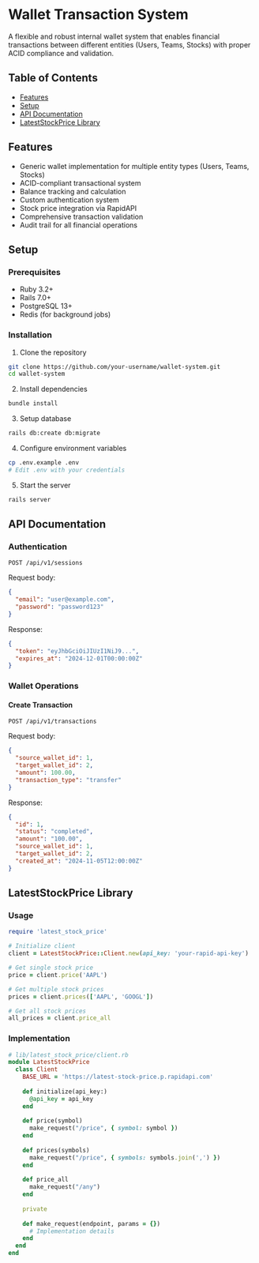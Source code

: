 # Wallet Transaction System

A flexible and robust internal wallet system that enables financial transactions between different entities (Users, Teams, Stocks) with proper ACID compliance and validation.

## Table of Contents
- [Features](#features)
- [Setup](#setup)
- [API Documentation](#api-documentation)
- [LatestStockPrice Library](#lateststockprice-library)

## Features

- Generic wallet implementation for multiple entity types (Users, Teams, Stocks)
- ACID-compliant transactional system
- Balance tracking and calculation
- Custom authentication system
- Stock price integration via RapidAPI
- Comprehensive transaction validation
- Audit trail for all financial operations

## Setup

### Prerequisites
- Ruby 3.2+
- Rails 7.0+
- PostgreSQL 13+
- Redis (for background jobs)

### Installation

1. Clone the repository
```bash
git clone https://github.com/your-username/wallet-system.git
cd wallet-system
```

2. Install dependencies
```bash
bundle install
```

3. Setup database
```bash
rails db:create db:migrate
```

4. Configure environment variables
```bash
cp .env.example .env
# Edit .env with your credentials
```

5. Start the server
```bash
rails server
```

## API Documentation

### Authentication

```
POST /api/v1/sessions
```

Request body:
```json
{
  "email": "user@example.com",
  "password": "password123"
}
```

Response:
```json
{
  "token": "eyJhbGciOiJIUzI1NiJ9...",
  "expires_at": "2024-12-01T00:00:00Z"
}
```

### Wallet Operations

#### Create Transaction

```
POST /api/v1/transactions
```

Request body:
```json
{
  "source_wallet_id": 1,
  "target_wallet_id": 2,
  "amount": 100.00,
  "transaction_type": "transfer"
}
```

Response:
```json
{
  "id": 1,
  "status": "completed",
  "amount": "100.00",
  "source_wallet_id": 1,
  "target_wallet_id": 2,
  "created_at": "2024-11-05T12:00:00Z"
}
```

## LatestStockPrice Library

### Usage

```ruby
require 'latest_stock_price'

# Initialize client
client = LatestStockPrice::Client.new(api_key: 'your-rapid-api-key')

# Get single stock price
price = client.price('AAPL')

# Get multiple stock prices
prices = client.prices(['AAPL', 'GOOGL'])

# Get all stock prices
all_prices = client.price_all
```

### Implementation

```ruby
# lib/latest_stock_price/client.rb
module LatestStockPrice
  class Client
    BASE_URL = 'https://latest-stock-price.p.rapidapi.com'
    
    def initialize(api_key:)
      @api_key = api_key
    end
    
    def price(symbol)
      make_request("/price", { symbol: symbol })
    end
    
    def prices(symbols)
      make_request("/price", { symbols: symbols.join(',') })
    end
    
    def price_all
      make_request("/any")
    end
    
    private
    
    def make_request(endpoint, params = {})
      # Implementation details
    end
  end
end
```
